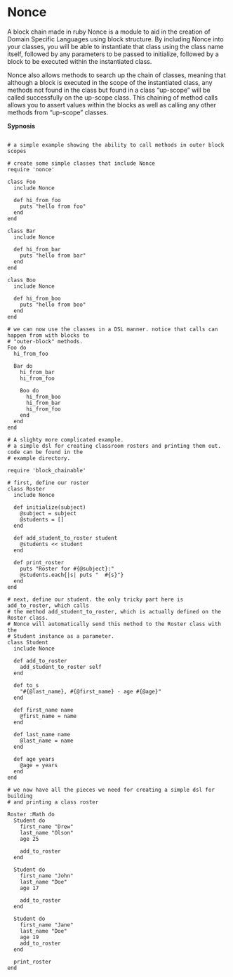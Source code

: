 # Nonce
A block chain made in ruby
Nonce is a module to aid in the creation of Domain Specific Languages using block structure. By including Nonce into your classes, you will be able to instantiate that class using the class name itself, followed by any parameters to be passed to initialize, followed by a block to be executed within the instantiated class.

Nonce also allows methods to search up the chain of classes, meaning that although a block is executed in the scope of the instantiated class, any methods not found in the class but found in a class “up-scope” will be called successfully on the up-scope class. This chaining of method calls allows you to assert values within the blocks as well as calling any other methods from “up-scope” classes.

**Sypnosis**
```

# a simple example showing the ability to call methods in outer block scopes

# create some simple classes that include Nonce
require 'nonce'

class Foo
  include Nonce

  def hi_from_foo
    puts "hello from foo"
  end
end

class Bar
  include Nonce

  def hi_from_bar
    puts "hello from bar"
  end
end

class Boo
  include Nonce

  def hi_from_boo
    puts "hello from boo"
  end
end

# we can now use the classes in a DSL manner. notice that calls can happen from with blocks to
# "outer-block" methods.
Foo do
  hi_from_foo

  Bar do
    hi_from_bar
    hi_from_foo

    Boo do
      hi_from_boo
      hi_from_bar
      hi_from_foo
    end
  end
end

# A slighty more complicated example.
# a simple dsl for creating classroom rosters and printing them out. code can be found in the
# example directory.

require 'block_chainable'

# first, define our roster
class Roster
  include Nonce

  def initialize(subject)
    @subject = subject
    @students = []
  end

  def add_student_to_roster student
    @students << student
  end

  def print_roster
    puts "Roster for #{@subject}:"
    @students.each{|s| puts "  #{s}"}
  end
end

# next, define our student. the only tricky part here is add_to_roster, which calls
# the method add_student_to_roster, which is actually defined on the Roster class.
# Nonce will automatically send this method to the Roster class with the
# Student instance as a parameter.
class Student
  include Nonce

  def add_to_roster
    add_student_to_roster self
  end

  def to_s
    "#{@last_name}, #{@first_name} - age #{@age}"
  end

  def first_name name
    @first_name = name
  end

  def last_name name
    @last_name = name
  end

  def age years
    @age = years
  end
end

# we now have all the pieces we need for creating a simple dsl for building
# and printing a class roster

Roster :Math do
  Student do
    first_name "Drew"
    last_name "Olson"
    age 25

    add_to_roster
  end

  Student do
    first_name "John"
    last_name "Doe"
    age 17

    add_to_roster
  end

  Student do
    first_name "Jane"
    last_name "Doe"
    age 19
    add_to_roster
  end

  print_roster
end
```
